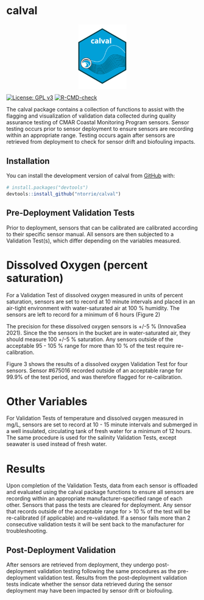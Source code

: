 
<!-- README.md is generated from README.Rmd. Please edit that file -->

# calval

<img src="man/figures/README-calval_hexsticker.png" width="25%" style="display: block; margin: auto;" />

<!-- badges: start -->

[![License: GPL
v3](https://img.shields.io/badge/License-GPLv3-blue.svg)](https://www.gnu.org/licenses/gpl-3.0)
[![R-CMD-check](https://github.com/ntorrie/calval/actions/workflows/R-CMD-check.yaml/badge.svg)](https://github.com/ntorrie/calval/actions/workflows/R-CMD-check.yaml)
<!-- badges: end -->

The calval package contains a collection of functions to assist with the
flagging and visualization of validation data collected during quality
assurance testing of CMAR Coastal Monitoring Program sensors. Sensor
testing occurs prior to sensor deployment to ensure sensors are
recording within an appropriate range. Testing occurs again after
sensors are retrieved from deployment to check for sensor drift and
biofouling impacts.

## Installation

You can install the development version of calval from
[GitHub](https://github.com/) with:

``` r
# install.packages("devtools")
devtools::install_github("ntorrie/calval")
```

## Pre-Deployment Validation Tests

Prior to deployment, sensors that can be calibrated are calibrated
according to their specific sensor manual. All sensors are then
subjected to a Validation Test(s), which differ depending on the
variables measured.

# Dissolved Oxygen (percent saturation)

For a Validation Test of dissolved oxygen measured in units of percent
saturation, sensors are set to record at 10 minute intervals and placed
in an air-tight environment with water-saturated air at 100 % humidity.
The sensors are left to record for a minimum of 6 hours (Figure 2)

The precision for these dissolved oxygen sensors is +/-5 % (InnovaSea
2021). Since the the sensors in the bucket are in water-saturated air,
they should measure 100 +/-5 % saturation. Any sensors outside of the
acceptable 95 - 105 % range for more than 10 % of the test require
re-calibration.

Figure 3 shows the results of a dissolved oxygen Validation Test for
four sensors. Sensor \#675016 recorded outside of an acceptable range
for 99.9% of the test period, and was therefore flagged for
re-calibration.

# Other Variables

For Validation Tests of temperature and dissolved oxygen measured in
mg/L, sensors are set to record at 10 - 15 minute intervals and
submerged in a well insulated, circulating tank of fresh water for a
minimum of 12 hours. The same procedure is used for the salinity
Validation Tests, except seawater is used instead of fresh water.

# Results

Upon completion of the Validation Tests, data from each sensor is
offloaded and evaluated using the calval package functions to ensure all
sensors are recording within an appropriate manufacturer-specified range
of each other. Sensors that pass the tests are cleared for deployment.
Any sensor that records outside of the acceptable range for \> 10 % of
the test will be re-calibrated (if applicable) and re-validated. If a
sensor fails more than 2 consecutive validation tests it will be sent
back to the manufacturer for troubleshooting.

## Post-Deployment Validation

After sensors are retrieved from deployment, they undergo
post-deployment validation testing following the same procedures as the
pre-deployment validation test. Results from the post-deployment
validation tests indicate whether the sensor data retrieved during the
sensor deployment may have been impacted by sensor drift or biofouling.
